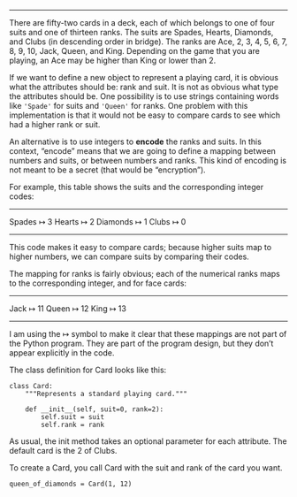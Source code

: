 ------------

There are fifty-two cards in a deck, each of which belongs to one of four suits and one of thirteen ranks. The suits are Spades, Hearts, Diamonds, and Clubs (in descending order in bridge). The ranks are Ace, 2, 3, 4, 5, 6, 7, 8, 9, 10, Jack, Queen, and King. Depending on the game that you are playing, an Ace may be higher than King or lower than 2.

If we want to define a new object to represent a playing card, it is obvious what the attributes should be: <span>rank</span> and <span>suit</span>. It is not as obvious what type the attributes should be. One possibility is to use strings containing words like `'Spade'` for suits and `'Queen'` for ranks. One problem with this implementation is that it would not be easy to compare cards to see which had a higher rank or suit.

An alternative is to use integers to <span>**encode**</span> the ranks and suits. In this context, “encode” means that we are going to define a mapping between numbers and suits, or between numbers and ranks. This kind of encoding is not meant to be a secret (that would be “encryption”).

For example, this table shows the suits and the corresponding integer codes:

  ---------- ------------------------ ---
  Spades      <span>$\mapsto$</span>  3
  Hearts      <span>$\mapsto$</span>  2
  Diamonds    <span>$\mapsto$</span>  1
  Clubs       <span>$\mapsto$</span>  0
  ---------- ------------------------ ---

This code makes it easy to compare cards; because higher suits map to higher numbers, we can compare suits by comparing their codes.

The mapping for ranks is fairly obvious; each of the numerical ranks maps to the corresponding integer, and for face cards:

  ------- ------------------------ ----
  Jack     <span>$\mapsto$</span>  11
  Queen    <span>$\mapsto$</span>  12
  King     <span>$\mapsto$</span>  13
  ------- ------------------------ ----

I am using the <span>$\mapsto$</span> symbol to make it clear that these mappings are not part of the Python program. They are part of the program design, but they don’t appear explicitly in the code.

The class definition for <span>Card</span> looks like this:

    class Card:
        """Represents a standard playing card."""

        def __init__(self, suit=0, rank=2):
            self.suit = suit
            self.rank = rank

As usual, the init method takes an optional parameter for each attribute. The default card is the 2 of Clubs.

To create a Card, you call <span>Card</span> with the suit and rank of the card you want.

    queen_of_diamonds = Card(1, 12)

